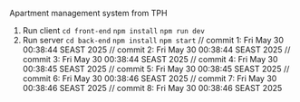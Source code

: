 Apartment management system from TPH 
1. Run client
  `cd front-end`
  `npm install`
  `npm run dev`
3. Run server
  `cd back-end`
  `npm install`
  `npm start`
// commit 1: Fri May 30 00:38:44 SEAST 2025
// commit 2: Fri May 30 00:38:44 SEAST 2025
// commit 3: Fri May 30 00:38:44 SEAST 2025
// commit 4: Fri May 30 00:38:45 SEAST 2025
// commit 5: Fri May 30 00:38:45 SEAST 2025
// commit 6: Fri May 30 00:38:46 SEAST 2025
// commit 7: Fri May 30 00:38:46 SEAST 2025
// commit 8: Fri May 30 00:38:46 SEAST 2025
